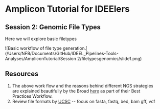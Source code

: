 # Amplicon Tutorial for IDEElers
## Session 2: Genomic File Types

Here we will explore basic filetypes 

![Basic workflow of file type generation.](/Users/NFB/Documents/GitHub/IDEEL_Pipelines-Tools-Analyses/AmpliconTutorial/Session 2/filetypesgenomics/slide1.png)

## Resources
1. The above work flow and the reasons behind different NGS strategies are explained beautifully by the Broad [here](https://www.broadinstitute.org/videos/broade-introduction-high-throughput-sequencing-data-formats-and-methods) as part of their Best Practices Workflow. 
2. Review file formats by [UCSC](https://genome.ucsc.edu/FAQ/FAQformat#format1) -- focus on fasta, fastq, bed, bam gff, vcf